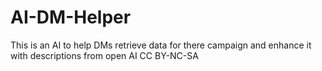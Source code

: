 # AI-DM-Helper
This is an AI to help DMs retrieve data for there campaign and enhance it with descriptions from open AI CC BY-NC-SA
